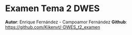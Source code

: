 # Examen Tema 2 DWES
**Autor**: Enrique Fernández - Campoamor Fernández
**Github**: https://github.com/Kikenvt/-DWES_t2_examen